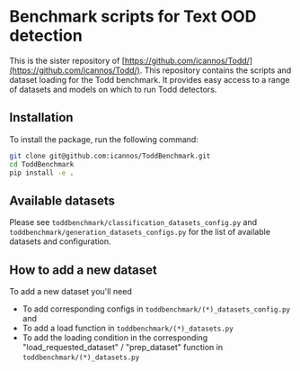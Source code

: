 
# Benchmark scripts for Text OOD detection 

This is the sister repository of [https://github.com/icannos/Todd/](https://github.com/icannos/Todd/). 
This repository contains the scripts and dataset loading for the Todd benchmark. It provides easy access to a range
of datasets and models on which to run Todd detectors.

## Installation

To install the package, run the following command:

```bash
git clone git@github.com:icannos/ToddBenchmark.git
cd ToddBenchmark
pip install -e .
```

## Available datasets

Please see `toddbenchmark/classification_datasets_config.py` and
`toddbenchmark/generation_datasets_configs.py` for the list of available datasets and configuration.

## How to add a new dataset

To add a new dataset you'll need 
- To add corresponding configs in `toddbenchmark/(*)_datasets_config.py` and
- To add a load function in `toddbenchmark/(*)_datasets.py`
- To add the loading condition in the corresponding "load_requested_dataset" / "prep_dataset" function in `toddbenchmark/(*)_datasets.py`
